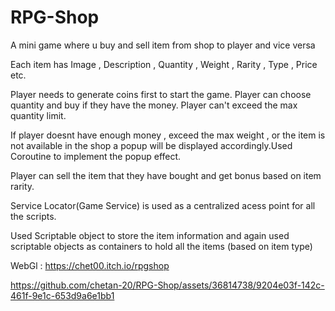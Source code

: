 # RPG-Shop 

A mini game where u buy and sell item from shop to player and vice versa

Each item has Image , Description , Quantity , Weight , Rarity , Type , Price etc.

Player needs to generate coins first to start the game.
Player can choose quantity and buy if they have the money.
Player can't exceed the max quantity limit.

If player doesnt have enough money , exceed the max weight , or the item is not available in the shop a popup will be displayed accordingly.Used Coroutine to implement the popup effect.

Player can sell the item that they have bought and get bonus based on item rarity.

Service Locator(Game Service) is used as a centralized acess point for all the scripts.

Used Scriptable object to store the item information and  again used scriptable objects as containers to hold all the items (based on item type)

WebGl : https://chet00.itch.io/rpgshop

https://github.com/chetan-20/RPG-Shop/assets/36814738/9204e03f-142c-461f-9e1c-653d9a6e1bb1

